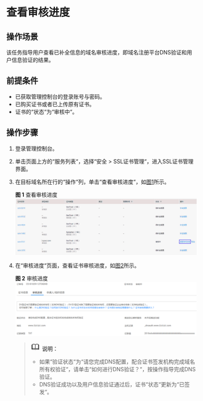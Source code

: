 # 查看审核进度<a name="ZH-CN_TOPIC_0116581664"></a>

## 操作场景<a name="section19920173510189"></a>

该任务指导用户查看已补全信息的域名审核进度，即域名注册平台DNS验证和用户信息验证的结果。

## 前提条件<a name="section17778633202516"></a>

-   已获取管理控制台的登录账号与密码。
-   已购买证书或者已上传原有证书。
-   证书的“状态“为“审核中“。

## 操作步骤<a name="section1169734122914"></a>

1.  登录管理控制台。
2.  单击页面上方的“服务列表“，选择“安全  \>  SSL证书管理“，进入SSL证书管理界面。
3.  在目标域名所在行的“操作“列，单击“查看审核进度“，如[图1](#fig1612862619396)所示。

    **图 1**  查看审核进度<a name="fig1612862619396"></a>  
    ![](figures/查看审核进度.png "查看审核进度")

4.  在“审核进度“页面，查看证书审核进度，如[图2](#fig41434202548)所示。

    **图 2**  审核进度<a name="fig41434202548"></a>  
    ![](figures/审核进度.png "审核进度")

    >![](public_sys-resources/icon-note.gif) **说明：**   
    >-   如果“验证状态“为“请您完成DNS配置，配合证书签发机构完成域名所有权验证“，请单击“如何进行DNS验证？“，按操作指导完成DNS验证。  
    >-   DNS验证成功以及用户信息验证通过后，证书“状态“更新为“已签发“。  


